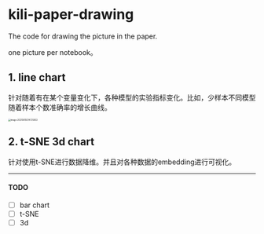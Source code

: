 # kili-paper-drawing
The code for drawing the picture in the paper.

one picture per notebook。

## 1. line chart

针对随着有在某个变量变化下，各种模型的实验指标变化。比如，少样本不同模型随着样本个数准确率的增长曲线。

<img src="https://tva1.sinaimg.cn/large/008i3skNly1gtmfoqq9sij60sw0oiwfz02.jpg=300x" alt="image-20210819214725853" style="zoom:30%;" />

## 2. t-SNE 3d chart

针对使用t-SNE进行数据降维。并且对各种数据的embedding进行可视化。

---

#### TODO

- [ ] bar chart
- [ ] t-SNE
- [ ] 3d 
